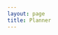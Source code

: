 ```yaml
---
layout: page
title: Planner
---
```


<!--TODO: >

<div>
    <table class="table">
        <tbody class="cart">
        </tbody>
    </table>
</div>

<script>
  function renderCart(items) {
    const $cart = document.querySelector(".cart")

    $cart.innerHTML = items.map((item) => `
        <tr>
          <td>
            ${item.name}
          </td>
          <td class="text-right">
            <Button class="btn btn-primary" onClick="cartLS.remove(${item.id})">Delete</Button>
          </td>
        </tr>`).join("")
  }
  renderCart(cartLS.list())
  cartLS.onChange(renderCart)
</script>
